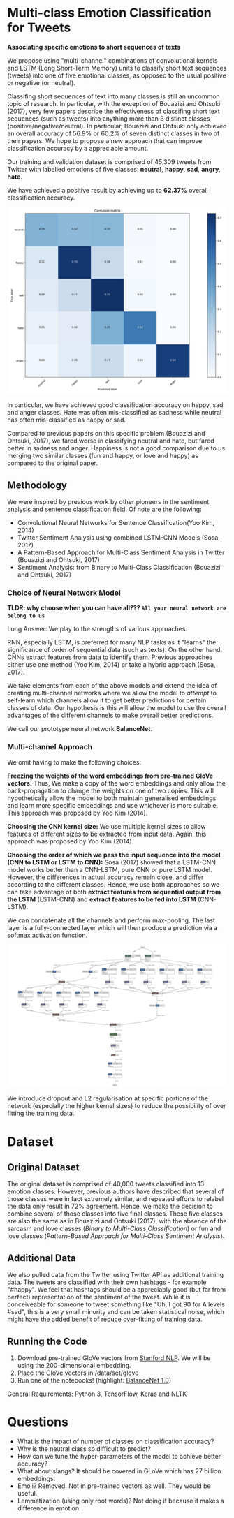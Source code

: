 # Multi-class Emotion Classification for Tweets

**Associating specific emotions to short sequences of texts**

We propose using "multi-channel" combinations of convolutional kernels and LSTM (Long Short-Term Memory) units to classify short text sequences (tweets) into one of five emotional classes, as opposed to the usual positive or negative (or neutral).

Classifing short sequences of text into many classes is still an uncommon topic of research. In particular, with the exception of Bouazizi and Ohtsuki (2017), very few papers describe the effectiveness of classifing short text sequences (such as tweets) into anything more than 3 distinct classes (positive/negative/neutral). In particular, Bouazizi and Ohtsuki only achieved an overall accuracy of 56.9% or 60.2% of seven distinct classes in two of their papers. We hope to propose a new approach that can improve classification accuracy by a appreciable amount.

Our training and validation dataset is comprised of 45,309 tweets from Twitter with labelled emotions of five classes: **neutral**, **happy**, **sad**, **angry**, **hate**.

We have achieved a positive result by achieving up to **62.37%** overall classification accuracy.

![confusion_matrix](images/cm_26_02.jpg)

In particular, we have achieved good classification accuracy on happy, sad and anger classes. Hate was often mis-classified as sadness while neutral has often mis-classified as happy or sad.

Compared to previous papers on this specific problem (Bouazizi and Ohtsuki, 2017), we fared worse in classifying neutral and hate, but fared better in sadness and anger. Happiness is not a good comparison due to us merging two similar classes (fun and happy, or love and happy) as compared to the original paper.

## Methodology

We were inspired by previous work by other pioneers in the sentiment analysis and sentence classification field. Of note are the following:

- Convolutional Neural Networks for Sentence Classification(Yoo Kim, 2014)
- Twitter Sentiment Analysis using combined LSTM-CNN Models (Sosa, 2017)
- A Pattern-Based Approach for Multi-Class Sentiment Analysis in Twitter (Bouazizi and Ohtsuki, 2017)
- Sentiment Analysis: from Binary to Multi-Class Classification (Bouazizi and Ohtsuki, 2017)

### Choice of Neural Network Model

**TLDR: why choose when you can have all??? `All your neural network are belong to us`**

Long Answer: We play to the strengths of various approaches.

RNN, especially LSTM, is preferred for many NLP tasks as it "learns" the significance of order of sequential data (such as texts). On the other hand, CNNs extract features from data to identify them. Previous approaches either use one method (Yoo Kim, 2014) or take a hybrid approach (Sosa, 2017). 

We take elements from each of the above models and extend the idea of creating multi-channel networks where we allow the model to *attempt* to self-learn which channels allow it to get better predictions for certain classes of data. Our hypothesis is this will allow the model to use the overall advantages of the different channels to make overall better predictions.

We call our prototype neural network **BalanceNet**.

### Multi-channel Approach

We omit having to make the following choices:

**Freezing the weights of the word embeddings from pre-trained GloVe vectors:**
Thus, We make a copy of the word embeddings and only allow the back-propagation to change the weights on one of two copies. This will hypothetically allow the model to both maintain generalised embeddings and learn more specific embeddings and use whichever is more suitable. This approach was proposed by Yoo Kim (2014).

**Choosing the CNN kernel size:**
We use multiple kernel sizes to allow features of different sizes to be extracted from input data. Again, this approach was proposed by Yoo Kim (2014).

**Choosing the order of which we pass the input sequence into the model (CNN to LSTM or LSTM to CNN):**
Sosa (2017) showed that a LSTM-CNN model works better than a CNN-LSTM, pure CNN or pure LSTM model. However, the differences in actual accuracy remain close, and differ according to the different classes. Hence, we use both approaches so we can take advantage of both **extract features from sequential output from the LSTM** (LSTM-CNN) and **extract features to be fed into LSTM** (CNN-LSTM).

We can concatenate all the channels and perform max-pooling. The last layer is a fully-connected layer which will then produce a prediction via a softmax activation function.

![balancenet](images/balancenet.jpg)

We introduce dropout and L2 regularisation at specific portions of the network (especially the higher kernel sizes) to reduce the possibility of over fitting the training data.

# Dataset

## Original Dataset

The original dataset is comprised of 40,000 tweets classified into 13 emotion classes. However, previous authors have described that several of those classes were in fact extremely similar, and repeated efforts to relabel the data only result in 72% agreement. Hence, we make the decision to combine several of those classes into five final classes. These five classes are also the same as in Bouazizi and Ohtsuki (2017), with the absence of the sarcasm and love classes (*Binary to Multi-Class Classification*) or fun and love classes (*Pattern-Based Approach for Multi-Class Sentiment Analysis*). 

## Additional Data

We also pulled data from the Twitter using Twitter API as additional training data. The tweets are classified with their own hashtags - for example "#happy".
We feel that hashtags should be a appreciably good (but far from perfect) representation of the sentiment of the tweet. While it is conceiveable for someone to tweet something like "Uh, I got 90 for A levels #sad", this is a very small minority and can be taken statistical noise, which might have the added benefit of reduce over-fitting of training data.

## Running the Code

1. Download pre-trained GloVe vectors from [Stanford NLP](https://nlp.stanford.edu/projects/glove/). We will be using the 200-dimensional embedding.
2. Place the GloVe vectors in /data/set/glove
3. Run one of the notebooks! (highlight: [BalanceNet 1.0](BalanceNet-1.0.ipynb))

General Requirements: Python 3, TensorFlow, Keras and NLTK

# Questions
- What is the impact of number of classes on classification accuracy?
- Why is the neutral class so difficult to predict?
- How can we tune the hyper-parameters of the model to achieve better accuracy?
- What about slangs? It should be covered in GLoVe which has 27 billion embeddings.
- Emoji? Removed. Not in pre-trained vectors as well. They would be useful.
- Lemmatization (using only root words)? Not doing it because it makes a difference in emotion. 

